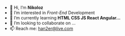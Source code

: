 - 👋 Hi, I’m **Nikoloz**
- 👀 I’m interested in _Front-End_ Development
- 🌱 I’m currently learning **HTML CSS JS React Angular...**
- 💞️ I’m looking to collaborate on ...
- 📫 Reach me: han2er@live.com

<!---
Han2er/Han2er is a ✨ special ✨ repository because its `README.md` (this file) appears on your GitHub profile.
You can click the Preview link to take a look at your changes.
--->
